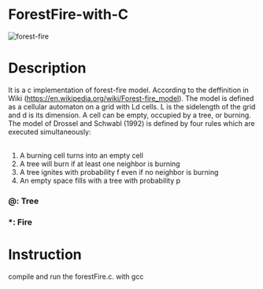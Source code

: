 # ForestFire-with-C

![forest-fire](https://user-images.githubusercontent.com/31298786/147691103-377c0161-71d5-408b-8036-88cbb594b512.gif)

# Description
It is a c implementation of forest-fire model. According to the deffinition in Wiki (https://en.wikipedia.org/wiki/Forest-fire_model). The model is defined as a cellular automaton on a grid with Ld cells. L is the sidelength of the grid and d is its dimension. A cell can be empty, occupied by a tree, or burning. The model of Drossel and Schwabl (1992) is defined by four rules which are executed simultaneously: <br />
<br />
1. A burning cell turns into an empty cell <br />
2. A tree will burn if at least one neighbor is burning <br />
3. A tree ignites with probability f even if no neighbor is burning <br />
4. An empty space fills with a tree with probability p <br />


### @: Tree 
### *: Fire 

# Instruction
compile and run the forestFire.c. with gcc
